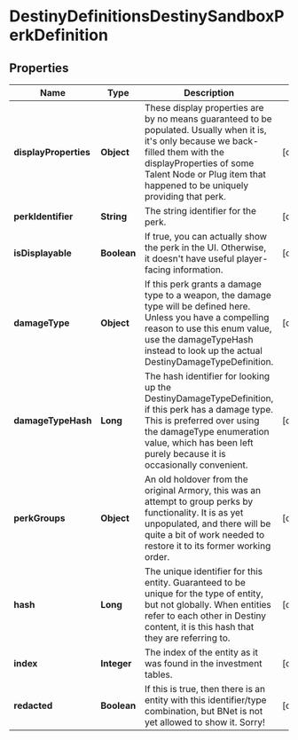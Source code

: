 
# DestinyDefinitionsDestinySandboxPerkDefinition

## Properties
Name | Type | Description | Notes
------------ | ------------- | ------------- | -------------
**displayProperties** | **Object** | These display properties are by no means guaranteed to be populated. Usually when it is, it&#39;s only because we back-filled them with the displayProperties of some Talent Node or Plug item that happened to be uniquely providing that perk. |  [optional]
**perkIdentifier** | **String** | The string identifier for the perk. |  [optional]
**isDisplayable** | **Boolean** | If true, you can actually show the perk in the UI. Otherwise, it doesn&#39;t have useful player-facing information. |  [optional]
**damageType** | **Object** | If this perk grants a damage type to a weapon, the damage type will be defined here.  Unless you have a compelling reason to use this enum value, use the damageTypeHash instead to look up the actual DestinyDamageTypeDefinition. |  [optional]
**damageTypeHash** | **Long** | The hash identifier for looking up the DestinyDamageTypeDefinition, if this perk has a damage type.  This is preferred over using the damageType enumeration value, which has been left purely because it is occasionally convenient. |  [optional]
**perkGroups** | **Object** | An old holdover from the original Armory, this was an attempt to group perks by functionality.  It is as yet unpopulated, and there will be quite a bit of work needed to restore it to its former working order. |  [optional]
**hash** | **Long** | The unique identifier for this entity. Guaranteed to be unique for the type of entity, but not globally.  When entities refer to each other in Destiny content, it is this hash that they are referring to. |  [optional]
**index** | **Integer** | The index of the entity as it was found in the investment tables. |  [optional]
**redacted** | **Boolean** | If this is true, then there is an entity with this identifier/type combination, but BNet is not yet allowed to show it. Sorry! |  [optional]



